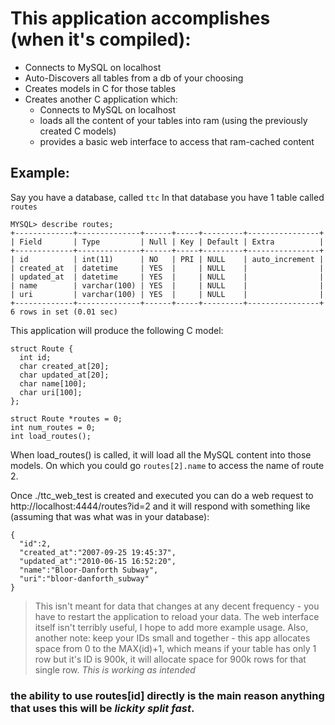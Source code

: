 

# This application accomplishes (when it's compiled):

  * Connects to MySQL on localhost
  * Auto-Discovers all tables from a db of your choosing
  * Creates models in C for those tables
  * Creates another C application which:
      * Connects to MySQL on localhost
      * loads all the content of your tables into ram (using the previously created C models)
      * provides a basic web interface to access that ram-cached content

## Example:

Say you have a database, called `ttc`
In that database you have 1 table called `routes`

    MYSQL> describe routes;
    +-------------+--------------+------+-----+---------+----------------+ 
    | Field       | Type         | Null | Key | Default | Extra          | 
    +-------------+--------------+------+-----+---------+----------------+ 
    | id          | int(11)      | NO   | PRI | NULL    | auto_increment | 
    | created_at  | datetime     | YES  |     | NULL    |                | 
    | updated_at  | datetime     | YES  |     | NULL    |                | 
    | name        | varchar(100) | YES  |     | NULL    |                | 
    | uri         | varchar(100) | YES  |     | NULL    |                | 
    +-------------+--------------+------+-----+---------+----------------+ 
    6 rows in set (0.01 sec)

This application will produce the following C model:

    struct Route {
      int id;
      char created_at[20];
      char updated_at[20];
      char name[100];
      char uri[100];
    };
    
    struct Route *routes = 0;
    int num_routes = 0;
    int load_routes();

When load_routes() is called, it will load all the MySQL content into those models.
On which you could go `routes[2].name` to access the name of route 2.

Once ./ttc_web_test is created and executed you can 
do a web request to http://localhost:4444/routes?id=2 and it will respond with 
something like (assuming that was what was in your database):

    { 
      "id":2, 
      "created_at":"2007-09-25 19:45:37", 
      "updated_at":"2010-06-15 16:52:20", 
      "name":"Bloor-Danforth Subway", 
      "uri":"bloor-danforth_subway" 
    }

> This isn't meant for data that changes at any decent frequency - you have to restart the application to reload your data. 
> The web interface itself isn't terribly useful, I hope to add more example usage.
> Also, another note: keep your IDs small and together - this app allocates space from 0 to the MAX(id)+1, which means if your
> table has only 1 row but it's ID is 900k, it will allocate space for 900k rows for that single row.  *This is working as intended* 

### the ability to use routes[id] directly is the main reason anything that uses this will be *lickity split fast*.
